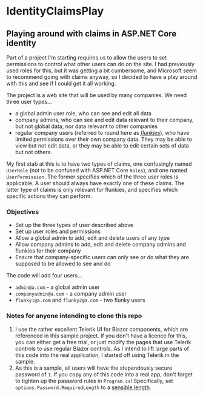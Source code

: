 # IdentityClaimsPlay

## Playing around with claims in ASP.NET Core identity

Part of a project I'm starting requires us to allow the users to set permissions to control what other users can do on the site. I had previously used roles for this, but it was getting a bit cumbersome, and Microsoft seem to recommend going with claims anyway, so I decided to have a play around with this and see if I could get it all working.

The project is a web site that will be used by many companies. We need three user types...
- a global admin user role, who can see and edit all data
- company admins, who can see and edit data relevant to their company, but not global data, nor data relevant to other companies
- regular company users (referred to round here as _[flunkies](https://dictionary.cambridge.org/dictionary/english/flunky)_), who have limited permissions over their own company data. They may be able to view but not edit data, or they may be able to edit certain sets of data but not others.

My first stab at this is to have two types of claims, one confusingly named `UserRole` (not to be confused with ASP.NET Core `Roles`), and one named `UserPermission`. The former specifies which of the three user roles is applicable. A user should always have exactly one of these claims. The latter type of claims is only relevant for flunkies, and specifies which specific actions they can perform.

### Objectives
- Set up the three types of user described above
- Set up user roles and permissions
- Allow a global admin to add, edit and delete users of any type
- Allow company admins to add, edit and delete company admins and flunkies for their company
- Ensure that company-specific users can only see or do what they are supposed to be allowed to see and do

The code will add four users...
- `admin@a.com` - a global admin user
- `companyadmin@a.com` - a company admin user
- `flunky1@a.com` and `flunky2@a.com` - two flunky users

### Notes for anyone intending to clone this repo
1. I use the rather excellent Telerik UI for Blazor components, which are referenced in this sample project. If you don't have a licence for this, you can either get a free trial, or just modify the pages that use Telerik controls to use regular Blazor controls. As I intend to lift large parts of this code into the real application, I started off using Telerik in the sample.
2. As this is a sample, all users will have the stupendously secure password of `1`. If you copy any of this code into a real app, don't forget to tighten up the password rules in `Program.cs`! Specifically, set `options.Password.RequiredLength` to a [sensible length](https://blog.codinghorror.com/password-rules-are-bullshit/).